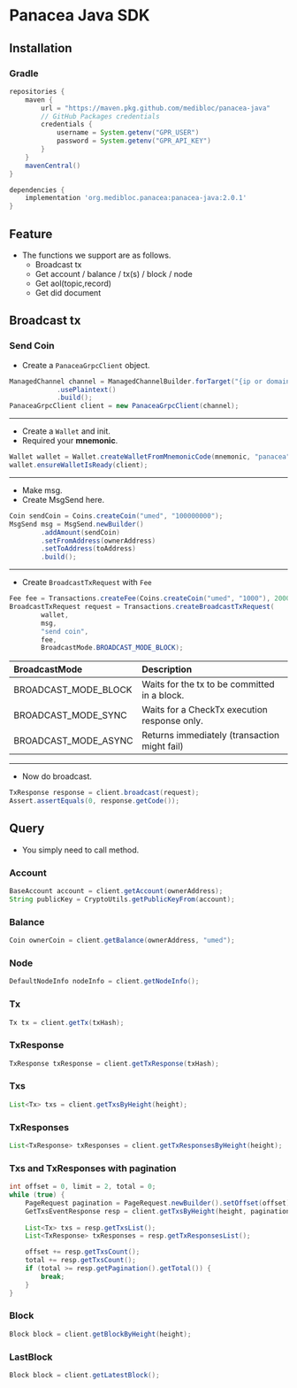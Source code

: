# Panacea Java SDK

## Installation

### Gradle

```gradle
repositories {
    maven {
        url = "https://maven.pkg.github.com/medibloc/panacea-java"
        // GitHub Packages credentials
        credentials {
            username = System.getenv("GPR_USER")
            password = System.getenv("GPR_API_KEY")
        }
    }
    mavenCentral()
}

dependencies {
    implementation 'org.medibloc.panacea:panacea-java:2.0.1'
}
```

## Feature
* The functions we support are as follows.
    * Broadcast tx
    * Get account / balance / tx(s) / block / node
    * Get aol(topic,record)
    * Get did document

## Broadcast tx
### Send Coin
* Create a `PanaceaGrpcClient` object.
```java
ManagedChannel channel = ManagedChannelBuilder.forTarget("{ip or domain}:{port}")
            .usePlaintext()
            .build();
PanaceaGrpcClient client = new PanaceaGrpcClient(channel);
```
***
* Create a `Wallet` and init.
* Required your **mnemonic**.
```java
Wallet wallet = Wallet.createWalletFromMnemonicCode(mnemonic, "panacea", 0);
wallet.ensureWalletIsReady(client);
```
***
* Make msg.
* Create MsgSend here.
```java
Coin sendCoin = Coins.createCoin("umed", "100000000");
MsgSend msg = MsgSend.newBuilder()
        .addAmount(sendCoin)
        .setFromAddress(ownerAddress)
        .setToAddress(toAddress)
        .build();
```
***
* Create `BroadcastTxRequest` with `Fee`
```java
Fee fee = Transactions.createFee(Coins.createCoin("umed", "1000"), 200000);
BroadcastTxRequest request = Transactions.createBroadcastTxRequest(
        wallet,
        msg,
        "send coin",
        fee,
        BroadcastMode.BROADCAST_MODE_BLOCK);
```

|BroadcastMode|Description|
|:---|:---|
| BROADCAST_MODE_BLOCK | Waits for the tx to be committed in a block. |
| BROADCAST_MODE_SYNC | Waits for a CheckTx execution response only. |
| BROADCAST_MODE_ASYNC | Returns immediately (transaction might fail) |

***
* Now do broadcast.
```java
TxResponse response = client.broadcast(request);
Assert.assertEquals(0, response.getCode());
```

## Query
* You simply need to call method.

### Account

```java
BaseAccount account = client.getAccount(ownerAddress);
String publicKey = CryptoUtils.getPublicKeyFrom(account);
```

### Balance
```java
Coin ownerCoin = client.getBalance(ownerAddress, "umed");
```

### Node
```java
DefaultNodeInfo nodeInfo = client.getNodeInfo();
```

### Tx
```java
Tx tx = client.getTx(txHash);
```

### TxResponse
```java
TxResponse txResponse = client.getTxResponse(txHash);
```

### Txs
```java
List<Tx> txs = client.getTxsByHeight(height);
```

### TxResponses
```java
List<TxResponse> txResponses = client.getTxResponsesByHeight(height);
```

### Txs and TxResponses with pagination
```java
int offset = 0, limit = 2, total = 0;
while (true) {
    PageRequest pagination = PageRequest.newBuilder().setOffset(offset).setLimit(limit).setCountTotal(true).build();
    GetTxsEventResponse resp = client.getTxsByHeight(height, pagination);
    
    List<Tx> txs = resp.getTxsList();
    List<TxResponse> txResponses = resp.getTxResponsesList();

    offset += resp.getTxsCount();
    total += resp.getTxsCount();
    if (total >= resp.getPagination().getTotal()) {
        break;
    }
}
```

### Block
```java
Block block = client.getBlockByHeight(height);
```

### LastBlock
```java
Block block = client.getLatestBlock();
```

